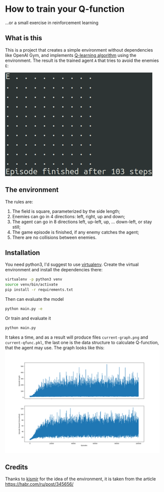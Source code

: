 # How to train your Q-function

...or a small exercise in reinforcement learning

## What is this

This is a project that creates a simple environment without dependencies like OpenAI Gym, 
and implements [Q-learning algorithm](https://en.wikipedia.org/wiki/Q-learning) using the environment. 
The result is the trained agent `A` that tries to avoid the enemies `E`:

![chase](img/chase.gif)

## The environment

The rules are:
1. The field is square, parameterized by the side length;
2. Enemies can go in 4 directions: left, right, up and down;
3. The agent can go in 8 directions left, up-left, up, ... down-left, or stay still;
4. The game episode is finished, if any enemy catches the agent; 
5. There are no collisions between enemies.

 
## Installation

You need python3, I'd suggest to use [virtualenv](https://www.pythonforbeginners.com/basics/how-to-use-python-virtualenv).
Create the virtual environment and install the dependencies there:
```bash
virtualenv -p python3 venv
source venv/bin/activate
pip install -r requirements.txt 
```

Then can evaluate the model
```bash
python main.py -e
```

Or train and evaluate it
```bash
python main.py
```
It takes a time, and as a result will produce files `current-graph.png` and `current-qfunc.pkl`, the
last one is the data structure to calculate Q-function, that the agent may use. The graph looks like this:
![training graph](current-graph.png) 

## Credits

Thanks to [kismir](https://habr.com/ru/users/kismir/) for the idea of the environment, 
it is taken from the article https://habr.com/ru/post/345656/ 